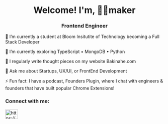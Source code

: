 <h1 align="center">Welcome! I'm, ✌🏿maker </h1>
<h3 align="center">Frontend Engineer</h3>



🔭 I’m currently a student at Bloom Insitutite of Technology becoming a Full Stack Developer 

🌱 I’m currently exploring TypeScript • MongoDB • Python 

📝 I regularly write thought pieces on my website Bakinahe.com

💬 Ask me about Startups, UX/UI, or FrontEnd Development

⚡ Fun fact: I have a podcast, Founders Plugin, where I chat with engineers & founders that have built popular Chrome Extensions!

<h3 align="left">Connect with me:</h3>
<p align="left">
<a href="https://linkedin.com/in/peacemakerbak" target="blank"><img align="center" src="https://raw.githubusercontent.com/rahuldkjain/github-profile-readme-generator/master/src/images/icons/Social/linked-in-alt.svg" alt="https://www.linkedin.com/in/example-career-artifact/" height="30" width="40" /></a>
</p>

<!---
peacemakerbak/peacemakerbak is a ✨ special ✨ repository because its `README.md` (this file) appears on your GitHub profile.
You can click the Preview link to take a look at your changes.
--->
